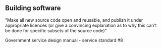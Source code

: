 ## Building software

"Make all new source code open and reusable, and publish it under appropriate licences (or give a convincing
explanation as to why this can't be done for specific subsets of the source code)"

Government service design manual - service standard #8
